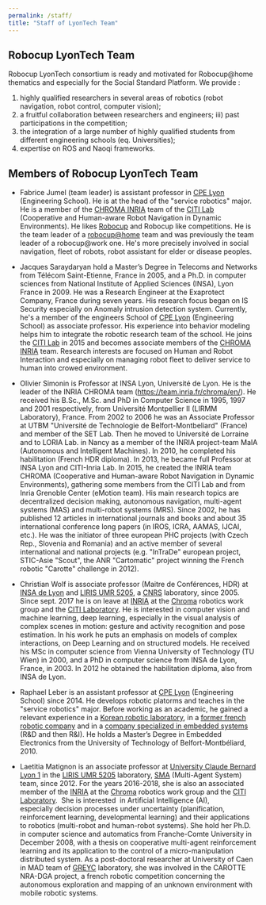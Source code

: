 ```yaml
---
permalink: /staff/
title: "Staff of LyonTech Team"
---
```


## Robocup LyonTech Team
Robocup LyonTech consortium is ready and motivated for Robocup@home thematics and especially for the Social Standard Platform.
We provide :
1. highly qualified researchers in several areas of robotics (robot navigation, robot control, computer vision); 
2. a fruitful collaboration between researchers and engineers; iii) past participations in the competition; 
3. the integration of a large number of highly qualified students from different engineering schools (eq. Universities); 
4. expertise on ROS and Naoqi frameworks.

## Members of Robocup LyonTech Team
- Fabrice Jumel (team leader) is assistant professor in [CPE Lyon](https://www.cpe.fr) (Engineering School). He is at the head of the "service robotics" major. He is a member of the [CHROMA INRIA](https://team.inria.fr/chroma/en/)  team of the [CITI Lab](http://www.citi-lab.fr/)  (Cooperative and Human-aware Robot Navigation in Dynamic Environments). He likes [Robocup](http://www.robocup.org/) and Robocup like competitions. He is the team leader of a [robocup@home](http://cpe-dev.fr/robotcup/) team and was previously the team leader of a robocup@work one. He's more precisely involved in social navigation, fleet of robots, robot assistant for elder or disease peoples. 

- Jacques Saraydaryan hold a Master’s Degree in Telecoms and Networks from Télécom Saint-Etienne, France in 2005, and a Ph.D. in computer sciences from National Institute of Applied Sciences (INSA), Lyon France in 2009. He was a Research Engineer at the Exaprotect Company, France during seven years. His research focus began on IS Security especially on Anomaly intrusion detection system. Currently, he's a member of the engineers School of [CPE Lyon](https://www.cpe.fr) (Engineering School) as associate professor. His experience into behavior modeling helps him to integrate the robotic research team of the school. He joins the [CITI Lab](http://www.citi-lab.fr/) in 2015 and becomes associate members of the [CHROMA INRIA](https://team.inria.fr/chroma/en/) team. Research interests are focused on Human and Robot Interaction and especially on managing robot fleet to deliver service to human into crowed environment.

- Olivier Simonin is Professor at INSA Lyon, Université de Lyon. He is the leader of the INRIA CHROMA team (https://team.inria.fr/chroma/en/). He received his B.Sc., M.Sc. and PhD in Computer Science in 1995, 1997 and 2001 respectively, from Université Montpellier II (LIRMM Laboratory), France. From 2002 to 2006 he was an Associate Professor at UTBM "Université de Technologie de Belfort-Montbeliard" (France) and member of the SET Lab. Then he moved to Université de Lorraine and to LORIA Lab. in Nancy as a member of the INRIA project-team MaIA (Autonomous and Intelligent Machines). In 2010, he completed his habilitation (French HDR diploma). In 2013, he became full Professor at INSA Lyon and CITI-Inria Lab. In 2015, he created the INRIA team CHROMA (Cooperative and Human-aware Robot Navigation in Dynamic Environments), gathering some members from the CITI Lab and from Inria Grenoble Center (eMotion team). His main research topics are decentralized decision making, autonomous navigation, multi-agent systems (MAS) and multi-robot systems (MRS). Since 2002, he has published 12 articles in international journals and books and about 35 international conference long papers (in IROS, ICRA, AAMAS, IJCAI, etc.). He was the initiator of three european PHC projects (with Czech Rep., Slovenia and Romania) and an active member of several international and national projects (e.g. "InTraDe" european project, STIC-Asie "Scout", the ANR "Cartomatic" project winning the French robotic "Carotte" challenge in 2012).


- Christian Wolf is associate professor (Maitre de Conférences, HDR) at [INSA de Lyon](http://www.insa-lyon.fr) and [LIRIS UMR 5205](http://liris.cnrs.fr), a [CNRS](http://cnrs.fr) laboratory, since 2005. Since sept. 2017 he is on leave at [INRIA](http://www.inria.fr) at the [Chroma](https://www.inria.fr/equipes/chroma) robotics work group and the [CITI Laboratory](http://www.citi-lab.fr/). He is interested in computer vision and machine learning, deep learning, especially in the visual analysis of complex scenes in motion: gesture and activity recognition and pose estimation. In his work he puts an emphasis on models of complex interactions, on Deep Learning and on structured models. He received his MSc in computer science from Vienna University of Technology (TU Wien) in 2000, and a PhD in computer science from INSA de Lyon, France, in 2003. In 2012 he obtained the habilitation diploma, also from INSA de Lyon.

- Raphael Leber is an assistant professor at [CPE Lyon](https://www.cpe.fr) (Engineering School) since 2014. He develops robotic platorms and teaches in the "service robotics" major. Before working as an academic, he gained a relevant experience in a [Korean robotic laboratory](http://irl.postech.ac.kr), in a [former french robotic company](https://www.ald.softbankrobotics.com/en) and in a [company specialized in embedded systems](https://www.viveris.fr/index.php/viveris-technologies.html) (R&D and then R&I). He holds a Master’s Degree in Embedded Electronics from the University of Technology of Belfort-Montbéliard, 2010.

- Laetitia Matignon is an associate professor at [University Claude Bernard Lyon 1](https://www.univ-lyon1.fr) in the [LIRIS UMR 5205](http://liris.cnrs.fr) laboratory, [SMA](https://liris.cnrs.fr/equipes?id=74) (Multi-Agent System) team, since 2012. For the years 2016-2018,  she is also an associated member of the [INRIA](http://www.inria.fr) at the [Chroma](https://www.inria.fr/equipes/chroma) robotics work group and the [CITI Laboratory](http://www.citi-lab.fr/).  She is interested  in Artificial Intelligence (AI),  especially decision processes under uncertainty (planification, reinforcement learning, developmental learning) and their applications to robotics (multi-robot and human-robot systems). She hold her Ph.D. in computer science and automatics from Franche-Comte University in December 2008, with a thesis on cooperative multi-agent reinforcement learning and its application to the control of a micro-manipulation distributed system. As a post-doctoral researcher at University of Caen in MAD team of [GREYC](https://archive-www.greyc.fr/index.html) laboratory, she was involved in the CAROTTE NRA-DGA project, a french robotic competition concerning the autonomous exploration and mapping of an unknown environment with mobile robotic systems.

